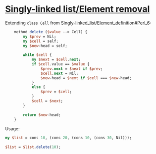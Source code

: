 [1]: https://rosettacode.org/wiki/Singly-linked_list/Element_removal

# [Singly-linked list/Element removal][1]

Extending `class Cell` from [Singly-linked_list/Element_definition#Perl_6](https://rosettacode.org/wiki/Singly-linked_list/Element_definition#Perl_6):

```perl
    method delete ($value --> Cell) {
        my $prev = Nil;
        my $cell = self;
        my $new-head = self;
 
        while $cell {
            my $next = $cell.next;
            if $cell.value == $value {
                $prev.next = $next if $prev;
                $cell.next = Nil;
                $new-head = $next if $cell === $new-head;
            }
            else {
                $prev = $cell;
            }
            $cell = $next;
        }
 
        return $new-head;
    }
```


Usage:

```perl
my $list = cons 10, (cons 20, (cons 10, (cons 30, Nil)));
 
$list = $list.delete(10);
```